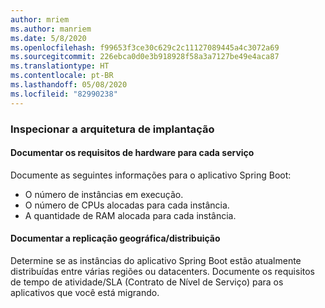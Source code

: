 ```yaml
---
author: mriem
ms.author: manriem
ms.date: 5/8/2020
ms.openlocfilehash: f99653f3ce30c629c2c11127089445a4c3072a69
ms.sourcegitcommit: 226ebca0d0e3b918928f58a3a7127be49e4aca87
ms.translationtype: HT
ms.contentlocale: pt-BR
ms.lasthandoff: 05/08/2020
ms.locfileid: "82990238"
---
```

### <a name="inspect-the-deployment-architecture"></a>Inspecionar a arquitetura de implantação

#### <a name="document-hardware-requirements-for-each-service"></a>Documentar os requisitos de hardware para cada serviço

Documente as seguintes informações para o aplicativo Spring Boot:

* O número de instâncias em execução.
* O número de CPUs alocadas para cada instância.
* A quantidade de RAM alocada para cada instância.

#### <a name="document-geo-replicationdistribution"></a>Documentar a replicação geográfica/distribuição

Determine se as instâncias do aplicativo Spring Boot estão atualmente distribuídas entre várias regiões ou datacenters. Documente os requisitos de tempo de atividade/SLA (Contrato de Nível de Serviço) para os aplicativos que você está migrando.
